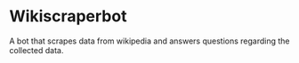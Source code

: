 # Wikiscraperbot
A bot that scrapes data from wikipedia and answers questions regarding the collected data.
